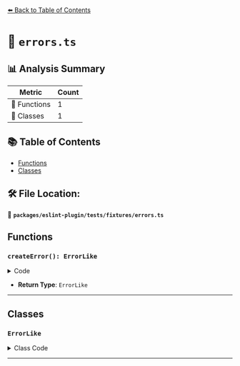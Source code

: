 [⬅️ Back to Table of Contents](../../../../index.md)

# 📄 `errors.ts`

## 📊 Analysis Summary

| Metric | Count |
|--------|-------|
| 🔧 Functions | 1 |
| 🧱 Classes | 1 |

## 📚 Table of Contents

- [Functions](#functions)
- [Classes](#classes)

## 🛠️ File Location:
📂 **`packages/eslint-plugin/tests/fixtures/errors.ts`**

## Functions

### `createError(): ErrorLike`

<details><summary>Code</summary>

```ts
export function createError(): ErrorLike;
```
</details>

- **Return Type**: `ErrorLike`

---

## Classes

### `ErrorLike`

<details><summary>Class Code</summary>

```ts
class ErrorLike {}
```
</details>


---